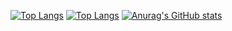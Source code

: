[![Top Langs](https://github-readme-stats.vercel.app/api/top-langs/?username=nyohoo)](https://github.com/anuraghazra/github-readme-stats)
[![Top Langs](https://github-readme-stats.vercel.app/api/top-langs/?username=nyohoo&layout=compact)](https://github.com/anuraghazra/github-readme-stats)
[![Anurag's GitHub stats](https://github-readme-stats.vercel.app/api?username=nyohoo)](https://github.com/anuraghazra/github-readme-stats)
